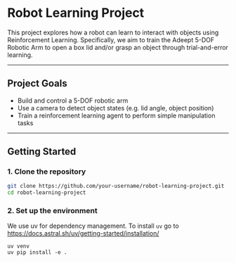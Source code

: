 # Robot Learning Project

This project explores how a robot can learn to interact with objects using Reinforcement Learning. Specifically, we aim to train the Adeept 5-DOF Robotic Arm to open a box lid and/or grasp an object through trial-and-error learning.

---

## Project Goals

- Build and control a 5-DOF robotic arm
- Use a camera to detect object states (e.g. lid angle, object position)
- Train a reinforcement learning agent to perform simple manipulation tasks

---

## Getting Started

### 1. Clone the repository

```bash
git clone https://github.com/your-username/robot-learning-project.git
cd robot-learning-project
```

### 2. Set up the environment

We use uv for dependency management.
To install `uv` go to https://docs.astral.sh/uv/getting-started/installation/

```
uv venv
uv pip install -e .
```

